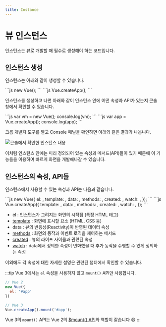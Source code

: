 ```yaml
---
title: Instance
---
```


# 뷰 인스턴스

인스턴스는 뷰로 개발할 때 필수로 생성해야 하는 코드입니다.

## 인스턴스 생성

인스턴스는 아래와 같이 생성할 수 있습니다.

<code-group>
<code-block title="Vue 2">
```js
new Vue();
```
</code-block>

<code-block title="Vue 3">
```js
Vue.createApp();
```
</code-block>
</code-group>

인스턴스를 생성하고 나면 아래와 같이 인스턴스 안에 어떤 속성과 API가 있는지 콘솔 창에서 확인할 수 있습니다.

<code-group>
<code-block title="Vue 2">
```js
var vm = new Vue();
console.log(vm);
```
</code-block>

<code-block title="Vue 3">
```js
var app = Vue.createApp();
console.log(app);
```
</code-block>
</code-group>

크롬 개발자 도구를 열고 Console 패널을 확인하면 아래와 같은 결과가 나옵니다.

![콘솔에서 확인한 인스턴스 내용](../.vuepress/public/images/console-instance.png)

이처럼 인스턴스 안에는 미리 정의되어 있는 속성과 메서드(API)들이 있기 때문에 이 기능들을 이용하여 빠르게 화면을 개발해나갈 수 있습니다.

## 인스턴스의 속성, API들

인스턴스에서 사용할 수 있는 속성과 API는 다음과 같습니다.

<code-group>
<code-block title="Vue 2">
```js
new Vue({
  el: ,
  template: ,
  data: ,
  methods: ,
  created: ,
  watch: ,
});
```
</code-block>

<code-block title="Vue 3">
```js
Vue.createApp({
  template: ,
  data: ,
  methods: ,
  created: ,
  watch: ,
});
```
</code-block>
</code-group>

- el : 인스턴스가 그려지는 화면의 시작점 (특정 HTML 태그)
- [template](/vue/template.html) : 화면에 표시할 요소 (HTML, CSS 등)
- data : 뷰의 반응성(Reactivity)이 반영된 데이터 속성
- [methods](/syntax/methods.html) : 화면의 동작과 이벤트 로직을 제어하는 메서드
- [created](/vue/life-cycle.html) : 뷰의 라이프 사이클과 관련된 속성
- [watch](/syntax/watch.html) : data에서 정의한 속성이 변화했을 때 추가 동작을 수행할 수 있게 정의하는 속성

이외에도 각 속성에 대한 자세한 설명은 관련된 챕터에서 확인할 수 있습니다.

:::tip
Vue 3에서는 `el` 속성을 사용하지 않고 `mount()` API만 사용합니다.

```js
// Vue 2
new Vue({
  el: '#app'
})

// Vue 3
Vue.createApp().mount('#app');
```

Vue 3의 `mount()` API는 Vue 2의 [$mount() API](https://v2.vuejs.org/v2/api/#vm-mount)와 역할이 같습니다  :smile:
:::
